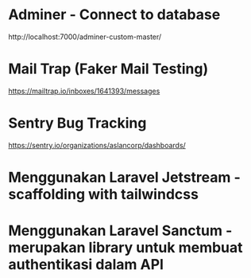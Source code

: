 # Adminer - Connect to database
http://localhost:7000/adminer-custom-master/

# Mail Trap (Faker Mail Testing)
https://mailtrap.io/inboxes/1641393/messages

# Sentry Bug Tracking
https://sentry.io/organizations/aslancorp/dashboards/

# Menggunakan Laravel Jetstream - scaffolding with tailwindcss

# Menggunakan Laravel Sanctum - merupakan library untuk membuat authentikasi dalam API